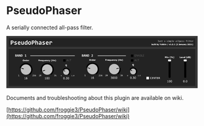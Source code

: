 # PseudoPhaser

A serially connected all-pass filter.

![A screenshot of the plugin](./assets/PseudoPhaser_screenshot.png)

Documents and troubleshooting about this plugin are available on wiki.

[https://github.com/froggie3/PseudoPhaser/wiki](https://github.com/froggie3/PseudoPhaser/wiki)
